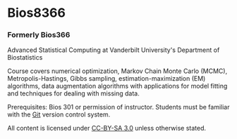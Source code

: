 # Bios8366

### Formerly Bios366

Advanced Statistical Computing at Vanderbilt University's Department of Biostatistics

Course covers numerical optimization, Markov Chain Monte Carlo (MCMC), Metropolis-Hastings, Gibbs sampling, estimation-maximization (EM) algorithms, data augmentation algorithms with applications for model fitting and techniques for dealing with missing data.

Prerequisites: Bios 301 or permission of instructor. Students must be familiar with the [Git](http://git-scm.com) version control system.

All content is licensed under [CC-BY-SA 3.0](http://creativecommons.org/licenses/by-sa/3.0/) unless otherwise stated.
